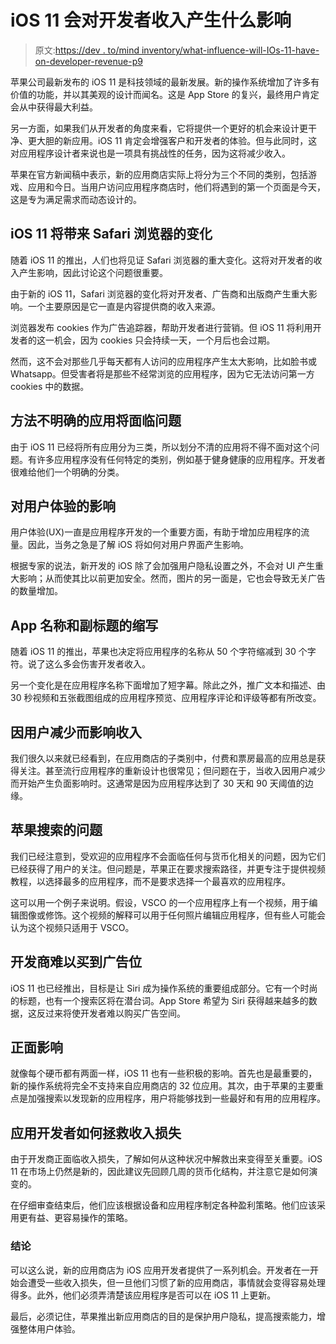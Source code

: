 # iOS 11 会对开发者收入产生什么影响

> 原文:[https://dev . to/mind inventory/what-influence-will-IOs-11-have-on-developer-revenue-p9](https://dev.to/mindinventory/what-influence-will-ios-11-have-on-developer-revenue-p9)

苹果公司最新发布的 iOS 11 是科技领域的最新发展。新的操作系统增加了许多有价值的功能，并以其美观的设计而闻名。这是 App Store 的复兴，最终用户肯定会从中获得最大利益。

另一方面，如果我们从开发者的角度来看，它将提供一个更好的机会来设计更干净、更大胆的新应用。iOS 11 肯定会增强客户和开发者的体验。但与此同时，这对应用程序设计者来说也是一项具有挑战性的任务，因为这将减少收入。

苹果在官方新闻稿中表示，新的应用商店实际上将分为三个不同的类别，包括游戏、应用和今日。当用户访问应用程序商店时，他们将遇到的第一个页面是今天，这是专为满足需求而动态设计的。

## iOS 11 将带来 Safari 浏览器的变化

随着 iOS 11 的推出，人们也将见证 Safari 浏览器的重大变化。这将对开发者的收入产生影响，因此讨论这个问题很重要。

由于新的 iOS 11，Safari 浏览器的变化将对开发者、广告商和出版商产生重大影响。一个主要原因是它一直是内容提供商的收入来源。

浏览器发布 cookies 作为广告追踪器，帮助开发者进行营销。但 iOS 11 将利用开发者的这一机会，因为 cookies 只会持续一天，一个月后也会过期。

然而，这不会对那些几乎每天都有人访问的应用程序产生太大影响，比如脸书或 Whatsapp。但受害者将是那些不经常浏览的应用程序，因为它无法访问第一方 cookies 中的数据。

## 方法不明确的应用将面临问题

由于 iOS 11 已经将所有应用分为三类，所以划分不清的应用将不得不面对这个问题。有许多应用程序没有任何特定的类别，例如基于健身健康的应用程序。开发者很难给他们一个明确的分类。

## 对用户体验的影响

用户体验(UX)一直是应用程序开发的一个重要方面，有助于增加应用程序的流量。因此，当务之急是了解 iOS 将如何对用户界面产生影响。

根据专家的说法，新开发的 iOS 除了会加强用户隐私设置之外，不会对 UI 产生重大影响；从而使其比以前更加安全。然而，图片的另一面是，它也会导致无关广告的数量增加。

## App 名称和副标题的缩写

随着 iOS 11 的推出，苹果也决定将应用程序的名称从 50 个字符缩减到 30 个字符。说了这么多会伤害开发者收入。

另一个变化是在应用程序名称下面增加了短字幕。除此之外，推广文本和描述、由 30 秒视频和五张截图组成的应用程序预览、应用程序评论和评级等都有所改变。

## 因用户减少而影响收入

我们很久以来就已经看到，在应用商店的子类别中，付费和票房最高的应用总是获得关注。甚至流行应用程序的重新设计也很常见；但问题在于，当收入因用户减少而开始产生负面影响时。这通常是因为应用程序达到了 30 天和 90 天阈值的边缘。

## 苹果搜索的问题

我们已经注意到，受欢迎的应用程序不会面临任何与货币化相关的问题，因为它们已经获得了用户的关注。但问题是，苹果正在要求搜索路径，并更专注于提供视频教程，以选择最多的应用程序，而不是要求选择一个最喜欢的应用程序。

这可以用一个例子来说明。假设，VSCO 的一个应用程序上有一个视频，用于编辑图像或修饰。这个视频的解释可以用于任何照片编辑应用程序，但有些人可能会认为这个视频只适用于 VSCO。

## 开发商难以买到广告位

iOS 11 也已经推出，目标是让 Siri 成为操作系统的重要组成部分。它有一个时尚的标题，也有一个搜索区将在潜台词。App Store 希望为 Siri 获得越来越多的数据，这反过来将使开发者难以购买广告空间。

## 正面影响

就像每个硬币都有两面一样，iOS 11 也有一些积极的影响。首先也是最重要的，新的操作系统将完全不支持来自应用商店的 32 位应用。其次，由于苹果的主要重点是加强搜索以发现新的应用程序，用户将能够找到一些最好和有用的应用程序。

## 应用开发者如何拯救收入损失

由于开发商正面临收入损失，了解如何从这种状况中解救出来变得至关重要。iOS 11 在市场上仍然是新的，因此建议先回顾几周的货币化结构，并注意它是如何演变的。

在仔细审查结束后，他们应该根据设备和应用程序制定各种盈利策略。他们应该采用更有益、更容易操作的策略。

### 结论

可以这么说，新的应用商店为 iOS 应用开发者提供了一系列机会。开发者在一开始会遭受一些收入损失，但一旦他们习惯了新的应用商店，事情就会变得容易处理得多。此外，他们必须弄清楚该应用程序是否可以在 iOS 11 上更新。

最后，必须记住，苹果推出新应用商店的目的是保护用户隐私，提高搜索能力，增强整体用户体验。